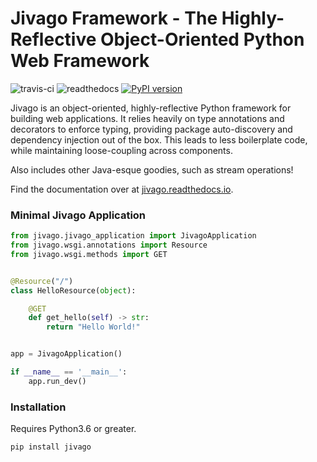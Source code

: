 # Jivago Framework - The Highly-Reflective Object-Oriented Python Web Framework
![travis-ci](https://travis-ci.org/keotl/jivago.svg?branch=master)
![readthedocs](https://readthedocs.org/projects/jivago/badge/?version=latest)
[![PyPI version](https://badge.fury.io/py/jivago.svg)](https://badge.fury.io/py/jivago)

Jivago is an object-oriented, highly-reflective Python framework for building web applications. It relies heavily on type annotations and decorators to enforce typing, providing package auto-discovery and dependency injection out of the box. This leads to less boilerplate code, while maintaining loose-coupling across components.

Also includes other Java-esque goodies, such as stream operations!

Find the documentation over at [jivago.readthedocs.io](https://jivago.readthedocs.io).

### Minimal Jivago Application
```python
from jivago.jivago_application import JivagoApplication
from jivago.wsgi.annotations import Resource
from jivago.wsgi.methods import GET


@Resource("/")
class HelloResource(object):

    @GET
    def get_hello(self) -> str:
        return "Hello World!"


app = JivagoApplication()

if __name__ == '__main__':
    app.run_dev()
```

### Installation
Requires Python3.6 or greater.
```bash
pip install jivago
```
